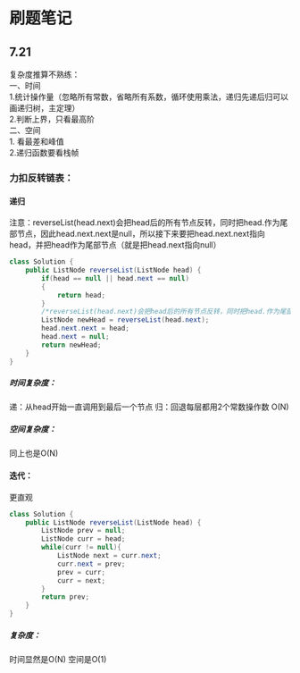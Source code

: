 # 刷题笔记
## 7.21
复杂度推算不熟练：<br>一、时间<br>
1.统计操作量（忽略所有常数，省略所有系数，循环使用乘法，递归先递后归可以画递归树，主定理）
<br>2.判断上界，只看最高阶<br>二、空间<br>1.
看最差和峰值<br>2.递归函数要看栈帧
### 力扣反转链表：
#### 递归
注意：reverseList(head.next)会把head后的所有节点反转，同时把head.作为尾部节点，因此head.next.next是null，所以接下来要把head.next.next指向head，并把head作为尾部节点（就是把head.next指向null）
```java
class Solution {
    public ListNode reverseList(ListNode head) {
        if(head == null || head.next == null)
        {
            return head;
        }
        /*reverseList(head.next)会把head后的所有节点反转，同时把head.作为尾部节点，因此head.next.next是null，所以接下来要把head.next.next指向head，并把head作为尾部节点（就是把head.next指向null）*/
        ListNode newHead = reverseList(head.next);
        head.next.next = head;
        head.next = null;
        return newHead;
    }
}
```
##### 时间复杂度：
递：从head开始一直调用到最后一个节点
归：回退每层都用2个常数操作数
O(N)
##### 空间复杂度：
同上也是O(N)

#### 迭代：
更直观
```java
class Solution {
    public ListNode reverseList(ListNode head) {
        ListNode prev = null;
        ListNode curr = head;
        while(curr != null){
            ListNode next = curr.next;
            curr.next = prev;
            prev = curr;
            curr = next;
        }
        return prev;
    }
}
```
##### 复杂度：
时间显然是O(N)
空间是O(1)

